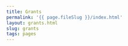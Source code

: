 ```yaml
---
title: Grants
permalink: '{{ page.fileSlug }}/index.html'
layout: grants.html
slug: grants
tags: pages
---
```



